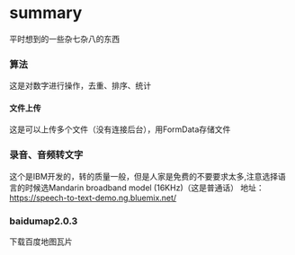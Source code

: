# summary
平时想到的一些杂七杂八的东西
### 算法
这是对数字进行操作，去重、排序、统计  
#### 文件上传
这是可以上传多个文件（没有连接后台），用FormData存储文件 
### 录音、音频转文字
这个是IBM开发的，转的质量一般，但是人家是免费的不要要求太多,注意选择语言的时候选Mandarin broadband model (16KHz)（这是普通话） 
地址：https://speech-to-text-demo.ng.bluemix.net/
### baidumap2.0.3
下载百度地图瓦片
